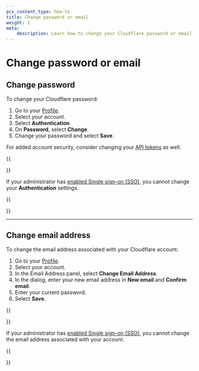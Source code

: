 ```yaml
---
pcx_content_type: how-to
title: Change password or email
weight: 1
meta:
    description: Learn how to change your Cloudflare password or email.
---
```


# Change password or email

## Change password

To change your Cloudflare password:

1. Go to your [Profile](https://dash.cloudflare.com/?to=/:account/profile).
2. Select your account.
3. Select **Authentication**.
4. On **Password**, select **Change**.
5. Change your password and select **Save**.

For added account security, consider changing your [API tokens](/fundamentals/api/how-to/roll-token/) as well.

{{<Aside type="note">}}

If your administrator has [enabled Single sign-on (SSO)](/cloudflare-one/applications/configure-apps/dash-sso-apps/), you cannot change your **Authentication** settings.

{{</Aside>}}

---

## Change email address

To change the email address associated with your Cloudflare account:

1. Go to your [Profile](https://dash.cloudflare.com/?to=/:account/profile).
2. Select your account.
3. In the Email Address panel, select **Change Email Address**.
4. In the dialog, enter your new email address in **New email** and **Confirm email**.
5. Enter your current password.
5. Select **Save**.

{{<Aside type="note">}}

If your administrator has [enabled Single sign-on (SSO)](/cloudflare-one/applications/configure-apps/dash-sso-apps/), you cannot change the email address associated with your account.

{{</Aside>}}